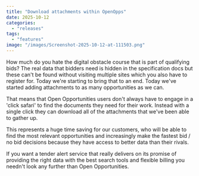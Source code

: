 ```yaml
---
title: "Download attachments within OpenOpps"
date: 2025-10-12
categories: 
  - "releases"
tags: 
  - "features"
image: "/images/Screenshot-2025-10-12-at-111503.png"
---
```


How much do you hate the digital obstacle course that is part of qualifying bids? The real data that bidders need is hidden in the specification docs but these can't be found without visiting multiple sites which you also have to register for. Today we're starting to bring that to an end. Today we've started adding attachments to as many opportunities as we can.

That means that Open Opportunities users don't always have to engage in a 'click safari' to find the documents they need for their work. Instead with a single click they can download all of the attachments that we've been able to gather up.

This represents a huge time saving for our customers, who will be able to find the most relevant opportunities and increasingly make the fastest bid / no bid decisions because they have access to better data than their rivals.

If you want a tender alert service that really delivers on its promise of providing the right data with the best search tools and flexible billing you needn't look any further than Open Opportunities.
